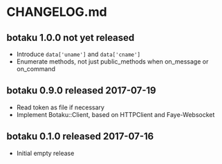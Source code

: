 
# CHANGELOG.md


## botaku 1.0.0  not yet released

- Introduce `data['uname']` and `data['cname']`
- Enumerate methods, not just public_methods when on_message or on_command


## botaku 0.9.0  released 2017-07-19

- Read token as file if necessary
- Implement Botaku::Client, based on HTTPClient and Faye-Websocket


## botaku 0.1.0  released 2017-07-16

- Initial empty release

